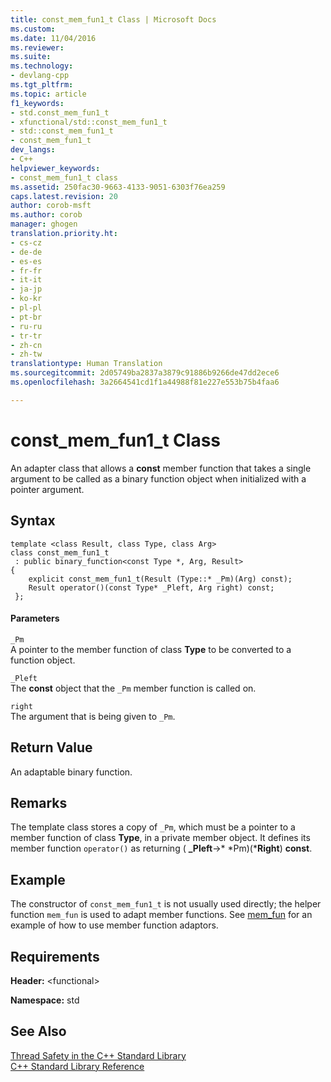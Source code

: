```yaml
---
title: const_mem_fun1_t Class | Microsoft Docs
ms.custom: 
ms.date: 11/04/2016
ms.reviewer: 
ms.suite: 
ms.technology:
- devlang-cpp
ms.tgt_pltfrm: 
ms.topic: article
f1_keywords:
- std.const_mem_fun1_t
- xfunctional/std::const_mem_fun1_t
- std::const_mem_fun1_t
- const_mem_fun1_t
dev_langs:
- C++
helpviewer_keywords:
- const_mem_fun1_t class
ms.assetid: 250fac30-9663-4133-9051-6303f76ea259
caps.latest.revision: 20
author: corob-msft
ms.author: corob
manager: ghogen
translation.priority.ht:
- cs-cz
- de-de
- es-es
- fr-fr
- it-it
- ja-jp
- ko-kr
- pl-pl
- pt-br
- ru-ru
- tr-tr
- zh-cn
- zh-tw
translationtype: Human Translation
ms.sourcegitcommit: 2d05749ba2837a3879c91886b9266de47dd2ece6
ms.openlocfilehash: 3a2664541cd1f1a44988f81e227e553b75b4faa6

---
```

# const_mem_fun1_t Class
An adapter class that allows a **const** member function that takes a single argument to be called as a binary function object when initialized with a pointer argument.  
  
## Syntax  
  
```
template <class Result, class Type, class Arg>
class const_mem_fun1_t
 : public binary_function<const Type *, Arg, Result>  
{
    explicit const_mem_fun1_t(Result (Type::* _Pm)(Arg) const);
    Result operator()(const Type* _Pleft, Arg right) const;
 };
```  
  
#### Parameters  
 `_Pm`  
 A pointer to the member function of class **Type** to be converted to a function object.  
  
 `_Pleft`  
 The **const** object that the `_Pm` member function is called on.  
  
 `right`  
 The argument that is being given to `_Pm`.  
  
## Return Value  
 An adaptable binary function.  
  
## Remarks  
 The template class stores a copy of `_Pm`, which must be a pointer to a member function of class **Type**, in a private member object. It defines its member function `operator()` as returning ( **_Pleft**->\* *Pm)(***Right**) **const**.  
  
## Example  
 The constructor of `const_mem_fun1_t` is not usually used directly; the helper function `mem_fun` is used to adapt member functions. See [mem_fun](../standard-library/functional-functions.md#mem_fun_function) for an example of how to use member function adaptors.  
  
## Requirements  
 **Header:** \<functional>  
  
 **Namespace:** std  
  
## See Also  
 [Thread Safety in the C++ Standard Library](../standard-library/thread-safety-in-the-cpp-standard-library.md)   
 [C++ Standard Library Reference](../standard-library/cpp-standard-library-reference.md)






<!--HONumber=Jan17_HO1-->


